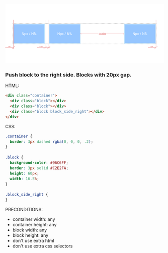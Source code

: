 ![Example 2.2](https://raw.githubusercontent.com/denisnarush/sessions-examples/master/example-2.2/example-2.2.png)
### Push block to the right side. Blocks with 20px gap.
HTML:
```html
<div class="container">
  <div class="block"></div>
  <div class="block"></div>
  <div class="block block_side_right"></div>
</div>
```
CSS:
```css
.container {
  border: 3px dashed rgba(0, 0, 0, .2);
}

.block {
  background-color: #96C6FF;
  border: 3px solid #C2E2FA;
  height: 60px;
  width: 16.5%;
}

.block_side_right {
}
```
PRECONDITIONS:
- container width: any
- container height: any
- block width: any
- block height: any
- don't use extra html
- don't use extra css selectors
